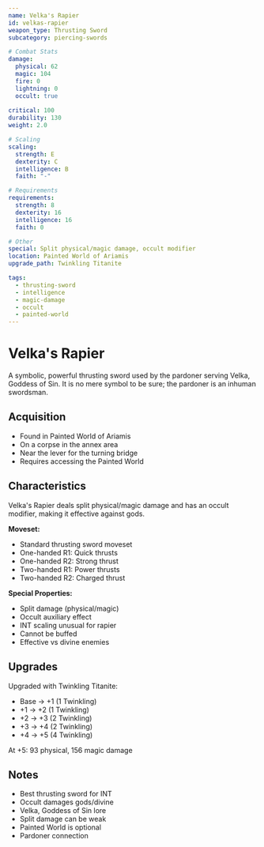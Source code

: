 ```yaml
---
name: Velka's Rapier
id: velkas-rapier
weapon_type: Thrusting Sword
subcategory: piercing-swords

# Combat Stats
damage:
  physical: 62
  magic: 104
  fire: 0
  lightning: 0
  occult: true
  
critical: 100
durability: 130
weight: 2.0

# Scaling
scaling:
  strength: E
  dexterity: C
  intelligence: B
  faith: "-"

# Requirements
requirements:
  strength: 8
  dexterity: 16
  intelligence: 16
  faith: 0

# Other
special: Split physical/magic damage, occult modifier
location: Painted World of Ariamis
upgrade_path: Twinkling Titanite

tags:
  - thrusting-sword
  - intelligence
  - magic-damage
  - occult
  - painted-world
---
```


# Velka's Rapier

A symbolic, powerful thrusting sword used by the pardoner serving Velka, Goddess of Sin. It is no mere symbol to be sure; the pardoner is an inhuman swordsman.

## Acquisition
- Found in Painted World of Ariamis
- On a corpse in the annex area
- Near the lever for the turning bridge
- Requires accessing the Painted World

## Characteristics
Velka's Rapier deals split physical/magic damage and has an occult modifier, making it effective against gods.

**Moveset:**
- Standard thrusting sword moveset
- One-handed R1: Quick thrusts
- One-handed R2: Strong thrust
- Two-handed R1: Power thrusts
- Two-handed R2: Charged thrust

**Special Properties:**
- Split damage (physical/magic)
- Occult auxiliary effect
- INT scaling unusual for rapier
- Cannot be buffed
- Effective vs divine enemies

## Upgrades
Upgraded with Twinkling Titanite:
- Base → +1 (1 Twinkling)
- +1 → +2 (1 Twinkling)
- +2 → +3 (2 Twinkling)
- +3 → +4 (2 Twinkling)
- +4 → +5 (4 Twinkling)

At +5: 93 physical, 156 magic damage

## Notes
- Best thrusting sword for INT
- Occult damages gods/divine
- Velka, Goddess of Sin lore
- Split damage can be weak
- Painted World is optional
- Pardoner connection